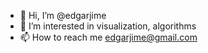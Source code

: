 - 👋 Hi, I’m @edgarjime
- 👀 I’m interested in visualization, algorithms
- 📫 How to reach me edgarjime@gmail.com

<!---
edgarjime/edgarjime is a ✨ special ✨ repository because its `README.md` (this file) appears on your GitHub profile.
You can click the Preview link to take a look at your changes.
--->
